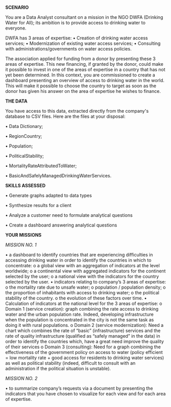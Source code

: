 **SCENARIO**

You are a Data Analyst consultant on a mission in the NGO DWFA (Drinking Water for All); its ambition is to provide access to drinking water to everyone.

DWFA has 3 areas of expertise:
•	Creation of drinking water access services;
•	Modernization of existing water access services;
•	Consulting with administrations/governments on water access policies.

The association applied for funding from a donor by presenting these 3 areas of expertise. This new financing, if granted by the donor, could make it possible to invest in one of the areas of expertise in a country that has not yet been determined.
In this context, you are commissioned to create a dashboard presenting an overview of access to drinking water in the world. This will make it possible to choose the country to target as soon as the donor has given his answer on the area of expertise he wishes to finance.

**THE DATA**

You have access to this data, extracted directly from the company's database to CSV files. Here are the files at your disposal:

•	Data Dictionary;

•	RegionCountry;

•	Population;

•	PoliticalStability;

•	MortalityRateAttributedToWater;

•	BasicAndSafelyManagedDrinkingWaterServices.

**SKILLS ASSESSED**

•	Generate graphs adapted to data types

•	Synthesize results for a client

•	Analyze a customer need to formulate analytical questions

•	Create a dashboard answering analytical questions

**YOUR MISSIONS**

*MISSION NO. 1*

•	a dashboard to identify countries that are experiencing difficulties in accessing drinking water in order to identify the countries in which to concentrate:
      o	a global view with an aggregation of indicators at the level worldwide;
      o	a continental view with aggregated indicators for the continent selected by the user;
      o	a national view with the indicators for the country selected by the user.
•	indicators relating to company’s 3 areas of expertise:
      o	the mortality rate due to unsafe water;
      o	population / population density;
      o	the proportion of inhabitants with access to drinking water;
      o	the political stability of the country.
      o	the evolution of these factors over time.
•	Calculation of indicators at the national level for the 3 areas of expertise:
      o	Domain 1 (service creation): graph combining the rate access to drinking water and the urban population rate. Indeed, developing infrastructure when the population is concentrated in the city is not the same task as doing it with rural populations.
      o	Domain 2 (service modernization): Need a chart which combines the rate of “basic” (infrastructure) services and the rate of quality infrastructure (qualified as “safely managed” in the data) in order to identify the countries which, have a great need improve the quality of their services
      o	Domain 3 (consulting): Need for a graph combining the effectiveness of the government policy on access to water (policy efficient = low mortality rate + good access for residents to drinking water services) as well as political stability (indeed, difficult to consult with an administration if the political situation is unstable).

*MISSION NO. 2*

•	to summarize company’s requests via a document by presenting the indicators that you have chosen to visualize for each view and for each area of expertise.

